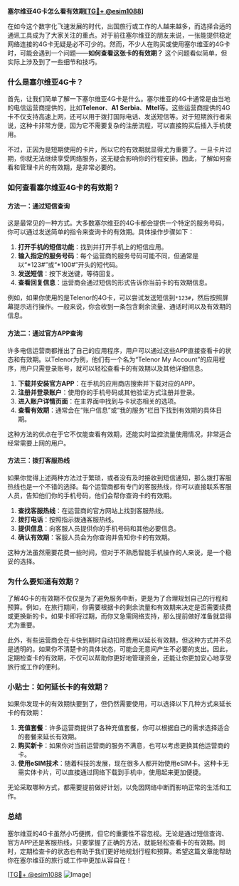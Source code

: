 **塞尔维亚4G卡怎么看有效期[[TG💪+ @esim1088](https://t.me/s/esim1088)]**

在如今这个数字化飞速发展的时代，出国旅行或工作的人越来越多，而选择合适的通讯工具成为了大家关注的重点。对于前往塞尔维亚的朋友来说，一张能提供稳定网络连接的4G卡无疑是必不可少的。然而，不少人在购买或使用塞尔维亚的4G卡时，可能会遇到一个问题——**如何查看这张卡的有效期？** 这个问题看似简单，但实际上涉及到了一些细节和技巧。

### 什么是塞尔维亚4G卡？

首先，让我们简单了解一下塞尔维亚4G卡是什么。塞尔维亚的4G卡通常是由当地的电信运营商提供的，比如**Telenor**、**A1 Serbia**、**Mtel**等。这些运营商提供的4G卡不仅支持高速上网，还可以用于拨打国际电话、发送短信等。对于短期旅行者来说，这种卡非常方便，因为它不需要复杂的注册流程，可以直接购买后插入手机使用。

不过，正因为是短期使用的卡片，所以它的有效期就显得尤为重要了。一旦卡片过期，你就无法继续享受网络服务，这无疑会影响你的行程安排。因此，了解如何查看和管理卡片的有效期，是非常必要的。

### 如何查看塞尔维亚4G卡的有效期？

#### 方法一：通过短信查询

这是最常见的一种方式。大多数塞尔维亚的4G卡都会提供一个特定的服务号码，你可以通过发送简单的指令来查询卡的有效期。具体操作步骤如下：

1. **打开手机的短信功能**：找到并打开手机上的短信应用。
2. **输入指定的服务号码**：每个运营商的服务号码可能不同，但通常是以“*123#”或“*100#”开头的短代码。
3. **发送短信**：按下发送键，等待回复。
4. **查看回复信息**：运营商会通过短信的形式告诉你当前卡的有效期信息。

例如，如果你使用的是Telenor的4G卡，可以尝试发送短信到`*123#`，然后按照屏幕提示进行操作。一般来说，你会收到一条包含剩余流量、通话时间以及有效期的信息。

#### 方法二：通过官方APP查询

许多电信运营商都推出了自己的应用程序，用户可以通过这些APP直接查看卡的状态和有效期。以Telenor为例，他们有一个名为“Telenor My Account”的应用程序，用户只需登录账号，就可以轻松查看卡的有效期以及其他详细信息。

1. **下载并安装官方APP**：在手机的应用商店搜索并下载对应的APP。
2. **注册并登录账户**：使用你的手机号码或其他验证方式注册并登录。
3. **进入账户详情页面**：在主界面中找到与卡状态相关的选项。
4. **查看有效期**：通常会在“账户信息”或“我的服务”栏目下找到有效期的具体日期。

这种方法的优点在于它不仅能查看有效期，还能实时监控流量使用情况，非常适合经常需要上网的用户。

#### 方法三：拨打客服热线

如果你觉得上述两种方法过于繁琐，或者没有及时接收到短信通知，那么拨打客服热线也是一个不错的选择。每个运营商都有专门的客服热线，你可以直接联系客服人员，告知他们你的手机号码，他们会帮你查询卡的有效期。

1. **查找客服热线**：在运营商的官方网站上找到客服热线。
2. **拨打电话**：按照指示拨通客服热线。
3. **提供信息**：向客服人员提供你的手机号码和其他必要信息。
4. **确认有效期**：客服人员会为你查询并告知你卡的有效期。

这种方法虽然需要花费一些时间，但对于不熟悉智能手机操作的人来说，是一个稳妥的选择。

### 为什么要知道有效期？

了解4G卡的有效期不仅仅是为了避免服务中断，更是为了合理规划自己的行程和预算。例如，在旅行期间，你需要根据卡的剩余流量和有效期来决定是否需要续费或更换新的卡。如果卡即将过期，而你又急需网络支持，那么提前做好准备就显得尤为重要。

此外，有些运营商会在卡快到期时自动扣除费用以延长有效期，但这种方式并不总是透明的。如果你不清楚卡的具体状态，可能会无意间产生不必要的支出。因此，定期检查卡的有效期，不仅可以帮助你更好地管理资金，还能让你更加安心地享受旅行或工作的便利。

### 小贴士：如何延长卡的有效期？

如果你发现卡的有效期快要到了，但仍然需要使用，可以选择以下几种方式来延长卡的有效期：

1. **充值套餐**：许多运营商提供了各种充值套餐，你可以根据自己的需求选择适合的套餐来延长有效期。
2. **购买新卡**：如果你对当前运营商的服务不满意，也可以考虑更换其他运营商的卡。
3. **使用eSIM技术**：随着科技的发展，现在很多人都开始使用eSIM卡。这种卡无需实体卡片，可以直接通过网络下载到手机中，使用起来更加便捷。

无论采取哪种方式，都需要提前做好计划，以免因网络中断而影响正常的生活和工作。

### 总结

塞尔维亚的4G卡虽然小巧便携，但它的重要性不容忽视。无论是通过短信查询、官方APP还是客服热线，只要掌握了正确的方法，就能轻松查看卡的有效期。同时，定期检查卡的状态也有助于我们更好地规划行程和预算。希望这篇文章能帮助你在塞尔维亚的旅行或工作中更加从容自在！

[[TG💪+ @esim1088](https://t.me/s/esim1088) ![Image](https://i.postimg.cc/4NQfJmqS/Snipaste-2025-05-13-00-14-12.png)]
